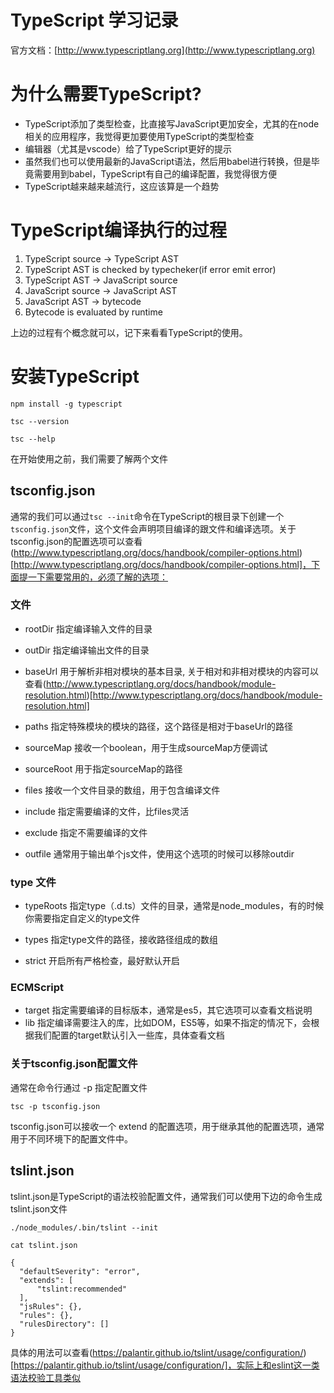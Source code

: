 # TypeScript 学习记录

官方文档：[http://www.typescriptlang.org](http://www.typescriptlang.org)

# 为什么需要TypeScript?

* TypeScript添加了类型检查，比直接写JavaScript更加安全，尤其的在node相关的应用程序，我觉得更加要使用TypeScript的类型检查
* 编辑器（尤其是vscode）给了TypeScript更好的提示
* 虽然我们也可以使用最新的JavaScript语法，然后用babel进行转换，但是毕竟需要用到babel，TypeScript有自己的编译配置，我觉得很方便
* TypeScript越来越来越流行，这应该算是一个趋势

# TypeScript编译执行的过程

1. TypeScript source -> TypeScript AST
2. TypeScript AST is checked by typecheker(if error emit error)
3. TypeScript AST -> JavaScript source
4. JavaScript source -> JavaScript AST
5. JavaScript AST -> bytecode
6. Bytecode is evaluated by runtime

上边的过程有个概念就可以，记下来看看TypeScript的使用。

# 安装TypeScript

```shell
npm install -g typescript

tsc --version

tsc --help

```

在开始使用之前，我们需要了解两个文件

## tsconfig.json

通常的我们可以通过`tsc --init`命令在TypeScript的根目录下创建一个`tsconfig.json`文件，这个文件会声明项目编译的跟文件和编译选项。关于tsconfig.json的配置选项可以查看(http://www.typescriptlang.org/docs/handbook/compiler-options.html)[http://www.typescriptlang.org/docs/handbook/compiler-options.html]，下面提一下需要常用的，必须了解的选项：

### 文件
 
* rootDir 指定编译输入文件的目录
* outDir 指定编译输出文件的目录

* baseUrl 用于解析非相对模块的基本目录, 关于相对和非相对模块的内容可以查看(http://www.typescriptlang.org/docs/handbook/module-resolution.html)[http://www.typescriptlang.org/docs/handbook/module-resolution.html]
* paths 指定特殊模块的模块的路径，这个路径是相对于baseUrl的路径

* sourceMap 接收一个boolean，用于生成sourceMap方便调试
* sourceRoot 用于指定sourceMap的路径

* files 接收一个文件目录的数组，用于包含编译文件
* include 指定需要编译的文件，比files灵活
* exclude 指定不需要编译的文件

* outfile 通常用于输出单个js文件，使用这个选项的时候可以移除outdir

### type 文件

* typeRoots  指定type（.d.ts）文件的目录，通常是node_modules，有的时候你需要指定自定义的type文件
* types  指定type文件的路径，接收路径组成的数组

* strict 开启所有严格检查，最好默认开启

### ECMScript

* target 指定需要编译的目标版本，通常是es5，其它选项可以查看文档说明
* lib 指定编译需要注入的库，比如DOM，ES5等，如果不指定的情况下，会根据我们配置的target默认引入一些库，具体查看文档

### 关于tsconfig.json配置文件

通常在命令行通过 -p 指定配置文件

```shell
tsc -p tsconfig.json
```

tsconfig.json可以接收一个 extend 的配置选项，用于继承其他的配置选项，通常用于不同环境下的配置文件中。

## tslint.json

tslint.json是TypeScript的语法校验配置文件，通常我们可以使用下边的命令生成tslint.json文件

```shell
./node_modules/.bin/tslint --init

cat tslint.json

{
  "defaultSeverity": "error",
  "extends": [
      "tslint:recommended"
  ],
  "jsRules": {},
  "rules": {},
  "rulesDirectory": []
}
```

具体的用法可以查看(https://palantir.github.io/tslint/usage/configuration/)[https://palantir.github.io/tslint/usage/configuration/]，实际上和eslint这一类语法校验工具类似

